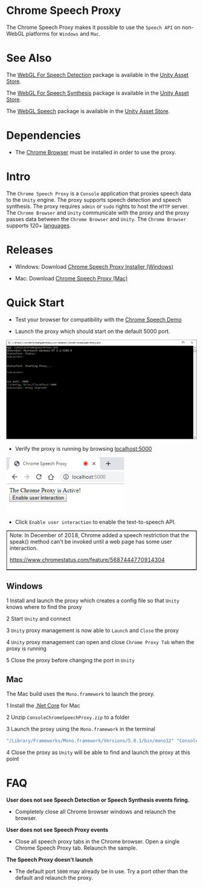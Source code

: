 # Chrome Speech Proxy

The Chrome Speech Proxy makes it possible to use the `Speech API` on non-WebGL platforms for `Windows` and `Mac`.

# See Also

The [WebGL For Speech Detection](https://github.com/tgraupmann/UnityWebGLSpeechDetection) package is available in the [Unity Asset Store](https://www.assetstore.unity3d.com/en/#!/content/81076).

The [WebGL For Speech Synthesis](https://github.com/tgraupmann/UnityWebGLSpeechSynthesis) package is available in the [Unity Asset Store](https://www.assetstore.unity3d.com/en/#!/content/81861).

The [WebGL Speech](https://github.com/tgraupmann/UnityWebGLSpeech) package is available in the [Unity Asset Store](https://assetstore.unity.com/packages/tools/audio/webgl-speech-105831).

# Dependencies

* The [Chrome Browser](https://www.google.com/chrome/) must be installed in order to use the proxy.

# Intro

The `Chrome Speech Proxy` is a `Console` application that proxies speech data to the `Unity` engine.
The proxy supports speech detection and speech synthesis.
The proxy requires `admin` or `sudo` rights to host the `HTTP` server.
The `Chrome Browser` and `Unity` communicate with the proxy and the proxy passes data between the `Chrome Browser` and `Unity`.
The `Chrome Browser` supports 120+ [languages](https://cloud.google.com/speech-to-text/docs/languages).

# Releases

* Windows: Download [Chrome Speech Proxy Installer (Windows)](https://github.com/tgraupmann/ConsoleChromeSpeechProxy/releases/tag/1.0)

* Mac: Download [Chrome Speech Proxy (Mac)](https://github.com/tgraupmann/ConsoleChromeSpeechProxy/releases/tag/1.0-Mac)

# Quick Start

* Test your browser for compatibility with the [Chrome Speech Demo](https://www.google.com/intl/en/chrome/demos/speech.html)

* Launch the proxy which should start on the default 5000 port.

![image_1](images/image_1.png)

* Verify the proxy is running by browsing [localhost:5000](http://localhost:5000)

![image_2](images/image_2.png)

* Click `Enable user interaction` to enable the text-to-speech API.

<table border="1"><tr><td>
Note: In December of 2018, Chrome added a speech restriction that the speak() method can't be invoked until a web page has some user interaction.

https://www.chromestatus.com/feature/5687444770914304
</td></tr></table>


## Windows

1 Install and launch the proxy which creates a config file so that `Unity` knows where to find the proxy

2 Start `Unity` and connect

3 `Unity` proxy management is now able to `Launch` and `Close` the proxy

4 `Unity` proxy management can open and close `Chrome Proxy Tab` when the proxy is running

5 Close the proxy before changing the port in `Unity`

## Mac

The Mac build uses the `Mono.framework` to launch the proxy.

1 Install the [.Net Core](https://www.microsoft.com/net/core) for Mac

2 Unzip `ConsoleChromeSpeechProxy.zip` to a folder

3 Launch the proxy using the `Mono.framework` in the terminal

```bash
"/Library/Frameworks/Mono.framework/Versions/5.0.1/bin/mono32" "ConsoleChromeSpeechProxy.exe"
```

4 Close the proxy as `Unity` will be able to find and launch the proxy at this point

# FAQ

**User does not see Speech Detection or Speech Synthesis events firing.**

* Completely close all Chrome browser windows and relaunch the browser.

**User does not see Speech Proxy events**

* Close all speech proxy tabs in the Chrome browser. Open a single Chrome Speech Proxy tab. Relaunch the sample.

**The Speech Proxy doesn't launch**

* The default port `5000` may already be in use. Try a port other than the default and relaunch the proxy.
